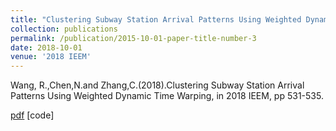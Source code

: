 ```yaml
---
title: "Clustering Subway Station Arrival Patterns Using Weighted Dynamic Time Warping"
collection: publications
permalink: /publication/2015-10-01-paper-title-number-3
date: 2018-10-01
venue: '2018 IEEM'
---
```

Wang, R.,Chen,N.and Zhang,C.(2018).Clustering Subway Station Arrival Patterns Using Weighted Dynamic Time Warping, in 2018 IEEM, pp 531-535.  

[pdf](http://thuie-isda.github.io/files/IEEM2018.pdf)    [code]
